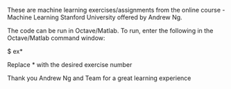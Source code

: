 These are machine learning exercises/assignments from the online course - Machine Learning Stanford University offered by Andrew Ng. 

The code can be run in Octave/Matlab. To run, enter the following in the Octave/Matlab command window:

$ ex*

Replace * with the desired exercise number


Thank you Andrew Ng and Team for a great learning experience
